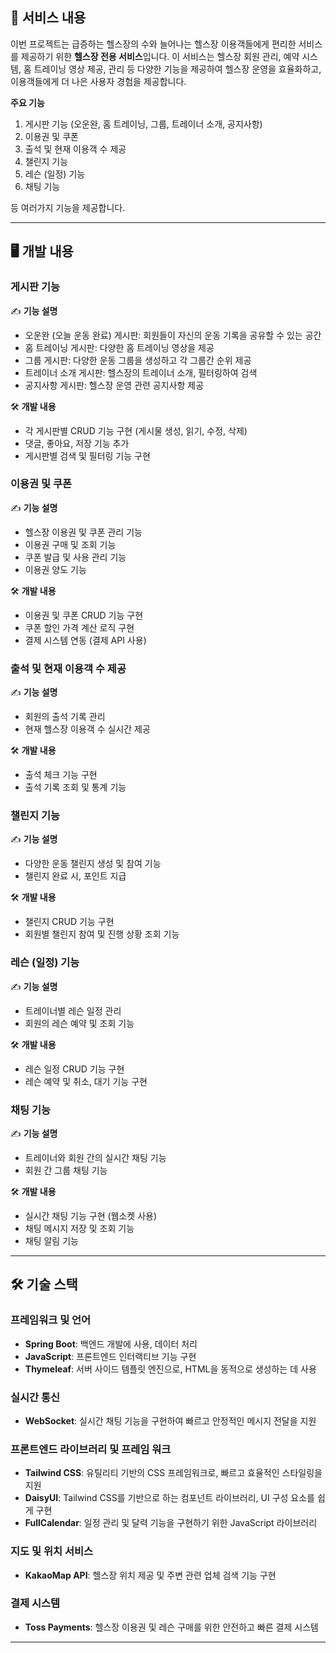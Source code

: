 ## 📜 서비스 내용

이번 프로젝트는 급증하는 헬스장의 수와 늘어나는 헬스장 이용객들에게 편리한 서비스를 제공하기 위한 **헬스장 전용 서비스**입니다. 이 서비스는 헬스장 회원 관리, 예약 시스템, 홈 트레이닝 영상 제공, 관리 등 다양한 기능을 제공하여 헬스장 운영을 효율화하고, 이용객들에게 더 나은 사용자 경험을 제공합니다.

**주요 기능**

1. 게시판 기능 (오운완, 홈 트레이닝, 그룹, 트레이너 소개, 공지사항)
2. 이용권 및 쿠폰
3. 출석 및 현재 이용객 수 제공
4. 챌린지 기능
5. 레슨 (일정) 기능
6. 채팅 기능

등 여러가지 기능을 제공합니다.

---

## 🖥 개발 내용

### 게시판 기능

✍️ **기능 설명**

- 오운완 (오늘 운동 완료) 게시판: 회원들이 자신의 운동 기록을 공유할 수 있는 공간
- 홈 트레이닝 게시판: 다양한 홈 트레이닝 영상을 제공
- 그룹 게시판: 다양한 운동 그룹을 생성하고 각 그룹간 순위 제공
- 트레이너 소개 게시판: 헬스장의 트레이너 소개, 필터링하여 검색
- 공지사항 게시판: 헬스장 운영 관련 공지사항 제공

🛠 **개발 내용**

- 각 게시판별 CRUD 기능 구현 (게시물 생성, 읽기, 수정, 삭제)
- 댓글, 좋아요, 저장 기능 추가
- 게시판별 검색 및 필터링 기능 구현

### 이용권 및 쿠폰

✍️ **기능 설명**

- 헬스장 이용권 및 쿠폰 관리 기능
- 이용권 구매 및 조회 기능
- 쿠폰 발급 및 사용 관리 기능
- 이용권 양도 기능

🛠 **개발 내용**

- 이용권 및 쿠폰 CRUD 기능 구현
- 쿠폰 할인 가격 계산 로직 구현
- 결제 시스템 연동 (결제 API 사용)

### 출석 및 현재 이용객 수 제공

✍️ **기능 설명**

- 회원의 출석 기록 관리
- 현재 헬스장 이용객 수 실시간 제공

🛠 **개발 내용**

- 출석 체크 기능 구현
- 출석 기록 조회 및 통계 기능

### 챌린지 기능

✍️ **기능 설명**

- 다양한 운동 챌린지 생성 및 참여 기능
- 챌린지 완료 시, 포인트 지급

🛠 **개발 내용**

- 챌린지 CRUD 기능 구현
- 회원별 챌린지 참여 및 진행 상황 조회 기능

### 레슨 (일정) 기능

✍️ **기능 설명**

- 트레이너별 레슨 일정 관리
- 회원의 레슨 예약 및 조회 기능

🛠 **개발 내용**

- 레슨 일정 CRUD 기능 구현
- 레슨 예약 및 취소, 대기 기능 구현

### 채팅 기능

✍️ **기능 설명**

- 트레이너와 회원 간의 실시간 채팅 기능
- 회원 간 그룹 채팅 기능

🛠 **개발 내용**

- 실시간 채팅 기능 구현 (웹소켓 사용)
- 채팅 메시지 저장 및 조회 기능
- 채팅 알림 기능

---

## 🛠 기술 스택

### 프레임워크 및 언어

- **Spring Boot**: 백엔드 개발에 사용, 데이터 처리
- **JavaScript**: 프론트엔드 인터랙티브 기능 구현
- **Thymeleaf**: 서버 사이드 템플릿 엔진으로, HTML을 동적으로 생성하는 데 사용

### 실시간 통신

- **WebSocket**: 실시간 채팅 기능을 구현하여 빠르고 안정적인 메시지 전달을 지원

### 프론트엔드 라이브러리 및 프레임 워크

- **Tailwind CSS**: 유틸리티 기반의 CSS 프레임워크로, 빠르고 효율적인 스타일링을 지원
- **DaisyUI**: Tailwind CSS를 기반으로 하는 컴포넌트 라이브러리, UI 구성 요소를 쉽게 구현
- **FullCalendar**: 일정 관리 및 달력 기능을 구현하기 위한 JavaScript 라이브러리

### 지도 및 위치 서비스

- **KakaoMap API**: 헬스장 위치 제공 및 주변 관련 업체 검색 기능 구현

### 결제 시스템

- **Toss Payments**: 헬스장 이용권 및 레슨 구매를 위한 안전하고 빠른 결제 시스템

---

